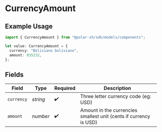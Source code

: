 # CurrencyAmount

## Example Usage

```typescript
import { CurrencyAmount } from "@polar-sh/sdk/models/components";

let value: CurrencyAmount = {
  currency: "Boliviano boliviano",
  amount: 835232,
};
```

## Fields

| Field                                                             | Type                                                              | Required                                                          | Description                                                       |
| ----------------------------------------------------------------- | ----------------------------------------------------------------- | ----------------------------------------------------------------- | ----------------------------------------------------------------- |
| `currency`                                                        | *string*                                                          | :heavy_check_mark:                                                | Three letter currency code (eg: USD)                              |
| `amount`                                                          | *number*                                                          | :heavy_check_mark:                                                | Amount in the currencies smallest unit (cents if currency is USD) |